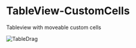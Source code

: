 # TableView-CustomCells
Tableview with moveable custom cells

![TableDrag](https://user-images.githubusercontent.com/24234259/85649285-be171e80-b670-11ea-901f-e87bce3a0266.gif)
